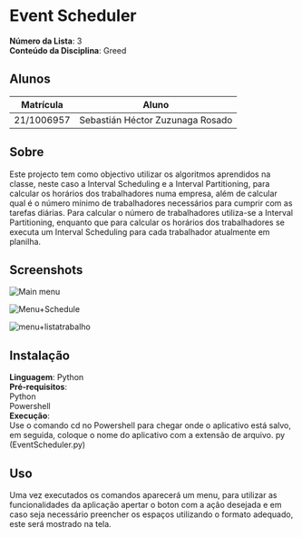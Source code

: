 # Event Scheduler

**Número da Lista**: 3<br>
**Conteúdo da Disciplina**: Greed<br>

## Alunos
|Matrícula | Aluno |
| -- | -- |
| 21/1006957  |  Sebastián Héctor Zuzunaga Rosado |

## Sobre 
Este projecto tem como objectivo utilizar os algoritmos aprendidos na classe, neste caso a Interval Scheduling e a Interval Partitioning, para calcular os horários dos trabalhadores numa empresa, além de calcular qual é o número mínimo de trabalhadores necessários para cumprir com as tarefas diárias. Para calcular o número de trabalhadores utiliza-se a Interval Partitioning, enquanto que para calcular os horários dos trabalhadores se executa um Interval Scheduling para cada trabalhador atualmente em planilha.

## Screenshots
![Main menu](https://github.com/projeto-de-algoritmos/Greed_Event_Scheduler/assets/98188828/7775e282-7700-4a33-a36d-2f1f30793120)

![Menu+Schedule](https://github.com/projeto-de-algoritmos/Greed_Event_Scheduler/assets/98188828/4fd99e6f-5271-4436-9e86-7900d1f4b643)

![menu+listatrabalho](https://github.com/projeto-de-algoritmos/Greed_Event_Scheduler/assets/98188828/fdeab21c-ce49-4117-9444-502db612971f)

## Instalação 
**Linguagem**: Python<br>
**Pré-requisitos**:<br>
Python<br>
Powershell<br>
**Execução**:<br>
Use o comando cd no Powershell para chegar onde o aplicativo está salvo, em seguida, coloque o nome do aplicativo com a extensão de arquivo. py (EventScheduler.py)

## Uso 
Uma vez executados os comandos aparecerá um menu, para utilizar as funcionalidades da aplicação apertar o boton com a ação desejada e em caso seja necessário preencher os espaços utilizando o formato adequado, este será mostrado na tela.





